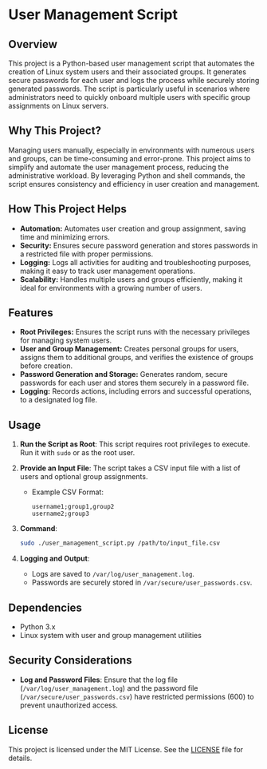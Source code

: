 # User Management Script

## Overview

This project is a Python-based user management script that automates the creation of Linux system users and their associated groups. It generates secure passwords for each user and logs the process while securely storing generated passwords. The script is particularly useful in scenarios where administrators need to quickly onboard multiple users with specific group assignments on Linux servers.

## Why This Project?

Managing users manually, especially in environments with numerous users and groups, can be time-consuming and error-prone. This project aims to simplify and automate the user management process, reducing the administrative workload. By leveraging Python and shell commands, the script ensures consistency and efficiency in user creation and management.

## How This Project Helps

- **Automation:** Automates user creation and group assignment, saving time and minimizing errors.
- **Security:** Ensures secure password generation and stores passwords in a restricted file with proper permissions.
- **Logging:** Logs all activities for auditing and troubleshooting purposes, making it easy to track user management operations.
- **Scalability:** Handles multiple users and groups efficiently, making it ideal for environments with a growing number of users.

## Features

- **Root Privileges:** Ensures the script runs with the necessary privileges for managing system users.
- **User and Group Management:** Creates personal groups for users, assigns them to additional groups, and verifies the existence of groups before creation.
- **Password Generation and Storage:** Generates random, secure passwords for each user and stores them securely in a password file.
- **Logging:** Records actions, including errors and successful operations, to a designated log file.

## Usage

1. **Run the Script as Root**: This script requires root privileges to execute. Run it with `sudo` or as the root user.

2. **Provide an Input File**: The script takes a CSV input file with a list of users and optional group assignments.
   - Example CSV Format:
     ```csv
     username1;group1,group2
     username2;group3
     ```

3. **Command**:
   ```bash
   sudo ./user_management_script.py /path/to/input_file.csv
   ```

4. **Logging and Output**:
   - Logs are saved to `/var/log/user_management.log`.
   - Passwords are securely stored in `/var/secure/user_passwords.csv`.

## Dependencies

- Python 3.x
- Linux system with user and group management utilities

## Security Considerations

- **Log and Password Files**: Ensure that the log file (`/var/log/user_management.log`) and the password file (`/var/secure/user_passwords.csv`) have restricted permissions (600) to prevent unauthorized access.

## License

This project is licensed under the MIT License. See the [LICENSE](LICENSE) file for details.

